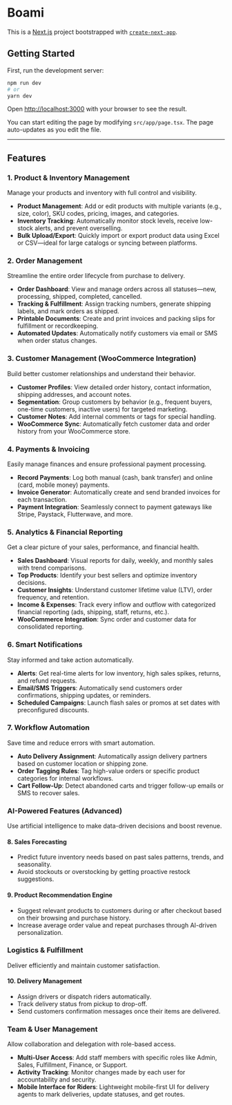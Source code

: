 # Boami

This is a [Next.js](https://nextjs.org/) project bootstrapped with [`create-next-app`](https://github.com/vercel/next.js/tree/canary/packages/create-next-app).

## Getting Started

First, run the development server:

```bash
npm run dev
# or
yarn dev
```

Open [http://localhost:3000](http://localhost:3000) with your browser to see the result.

You can start editing the page by modifying `src/app/page.tsx`. The page auto-updates as you edit the file.

---

## Features

### 1. Product & Inventory Management
Manage your products and inventory with full control and visibility.
- **Product Management**: Add or edit products with multiple variants (e.g., size, color), SKU codes, pricing, images, and categories.
- **Inventory Tracking**: Automatically monitor stock levels, receive low-stock alerts, and prevent overselling.
- **Bulk Upload/Export**: Quickly import or export product data using Excel or CSV—ideal for large catalogs or syncing between platforms.

### 2. Order Management
Streamline the entire order lifecycle from purchase to delivery.
- **Order Dashboard**: View and manage orders across all statuses—new, processing, shipped, completed, cancelled.
- **Tracking & Fulfillment**: Assign tracking numbers, generate shipping labels, and mark orders as shipped.
- **Printable Documents**: Create and print invoices and packing slips for fulfillment or recordkeeping.
- **Automated Updates**: Automatically notify customers via email or SMS when order status changes.

### 3. Customer Management (WooCommerce Integration)
Build better customer relationships and understand their behavior.
- **Customer Profiles**: View detailed order history, contact information, shipping addresses, and account notes.
- **Segmentation**: Group customers by behavior (e.g., frequent buyers, one-time customers, inactive users) for targeted marketing.
- **Customer Notes**: Add internal comments or tags for special handling.
- **WooCommerce Sync**: Automatically fetch customer data and order history from your WooCommerce store.

### 4. Payments & Invoicing
Easily manage finances and ensure professional payment processing.
- **Record Payments**: Log both manual (cash, bank transfer) and online (card, mobile money) payments.
- **Invoice Generator**: Automatically create and send branded invoices for each transaction.
- **Payment Integration**: Seamlessly connect to payment gateways like Stripe, Paystack, Flutterwave, and more.

### 5. Analytics & Financial Reporting
Get a clear picture of your sales, performance, and financial health.
- **Sales Dashboard**: Visual reports for daily, weekly, and monthly sales with trend comparisons.
- **Top Products**: Identify your best sellers and optimize inventory decisions.
- **Customer Insights**: Understand customer lifetime value (LTV), order frequency, and retention.
- **Income & Expenses**: Track every inflow and outflow with categorized financial reporting (ads, shipping, staff, returns, etc.).
- **WooCommerce Integration**: Sync order and customer data for consolidated reporting.

### 6. Smart Notifications
Stay informed and take action automatically.
- **Alerts**: Get real-time alerts for low inventory, high sales spikes, returns, and refund requests.
- **Email/SMS Triggers**: Automatically send customers order confirmations, shipping updates, or reminders.
- **Scheduled Campaigns**: Launch flash sales or promos at set dates with preconfigured discounts.

### 7. Workflow Automation
Save time and reduce errors with smart automation.
- **Auto Delivery Assignment**: Automatically assign delivery partners based on customer location or shipping zone.
- **Order Tagging Rules**: Tag high-value orders or specific product categories for internal workflows.
- **Cart Follow-Up**: Detect abandoned carts and trigger follow-up emails or SMS to recover sales.

### AI-Powered Features (Advanced)
Use artificial intelligence to make data-driven decisions and boost revenue.

#### 8. Sales Forecasting
- Predict future inventory needs based on past sales patterns, trends, and seasonality.
- Avoid stockouts or overstocking by getting proactive restock suggestions.

#### 9. Product Recommendation Engine
- Suggest relevant products to customers during or after checkout based on their browsing and purchase history.
- Increase average order value and repeat purchases through AI-driven personalization.

### Logistics & Fulfillment
Deliver efficiently and maintain customer satisfaction.

#### 10. Delivery Management
- Assign drivers or dispatch riders automatically.
- Track delivery status from pickup to drop-off.
- Send customers confirmation messages once their items are delivered.

### Team & User Management
Allow collaboration and delegation with role-based access.
- **Multi-User Access**: Add staff members with specific roles like Admin, Sales, Fulfillment, Finance, or Support.
- **Activity Tracking**: Monitor changes made by each user for accountability and security.
- **Mobile Interface for Riders**: Lightweight mobile-first UI for delivery agents to mark deliveries, update statuses, and get routes.
